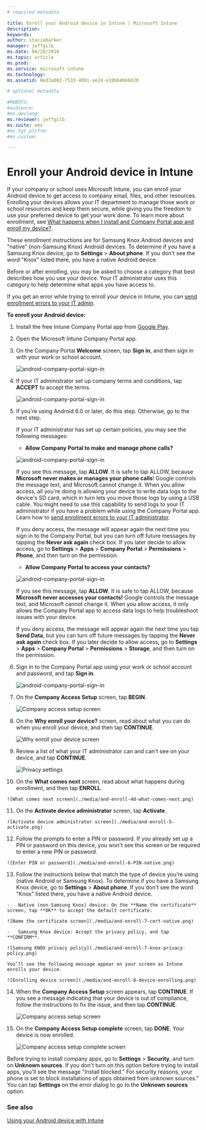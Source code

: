 ```yaml
---
# required metadata

title: Enroll your Android device in Intune | Microsoft Intune
description:
keywords:
author: staciebarker
manager: jeffgilb
ms.date: 04/28/2016
ms.topic: article
ms.prod:
ms.service: microsoft-intune
ms.technology:
ms.assetid: 0ed3a002-7533-4001-ae24-e10b64b66620

# optional metadata

#ROBOTS:
#audience:
#ms.devlang:
ms.reviewer: jeffgilb
ms.suite: ems
#ms.tgt_pltfrm:
#ms.custom:

---
```



# Enroll your Android device in Intune

If your company or school uses Microsoft Intune, you can enroll your Android device to get access to company email, files, and other resources. Enrolling your devices allows your IT department to manage those work or school resources and keep them secure, while giving you the freedom to use your preferred device to get your work done. To learn more about enrollment, see [What happens when I install and Company Portal app and enroll my device?](what-happens-if-you-install-the-Company-Portal-app-and-enroll-your-device-in-intune-android.md).

These enrollment instructions are for Samsung Knox Android devices and "native" (non-Samsung Knox) Android devices. To determine if you have a Samsung Knox device, go to **Settings** &gt; **About phone**. If you don't see the word  "Knox" listed there, you have a native Android device.

Before or after enrolling, you may be asked to choose a category that best describes how you use your device. Your IT administrator uses this category to help determine what apps you have access to.

If you get an error while trying to enroll your device in Intune, you can [send enrollment errors to your IT admin](send-enrollment-errors-to-your-it-administrator-android.md).

**To enroll your Android device:**

1.  Install the free Intune Company Portal app from [Google Play](http://play.google.com/store/apps/details?id=com.microsoft.windowsintune.companyportal).

2.  Open the Microsoft Intune Company Portal app.

3.  On the Company Portal **Welcome** screen, tap **Sign in**, and then sign in with your work or school account.

	![android-company-portal-sign-in](./media/and-enroll-0-welcome-screen.png)   

4.  If your IT administrator set up company terms and conditions, tap **ACCEPT** to accept the terms.

	![android-company-portal-sign-in](./media/and-enroll-3-accept-terms.png)

5.  If you're using Android 6.0 or later, do this step. Otherwise, go to the next step. 

	If your IT administrator has set up certain policies, you may see the following messages:
	-	**Allow Company Portal to make and manage phone calls?**

	![android-company-portal-sign-in](./media/and-enroll-3a-allow-phone-access.png)

	If you see this message, tap **ALLOW**. It is safe to tap ALLOW, because **Microsoft never makes or manages your phone calls**! Google controls the message text, and Microsoft cannot change it. When you allow access, all you're doing is allowing your device to write data logs to the device's SD card, which in turn lets you move those logs by using a USB cable. You might need to use this capability to send logs to your IT administrator if you have a problem while using the Company Portal app. Learn how to [send enrollment errors to your IT administrator](send-enrollment-errors-to-your-it-administrator-android.md).

	If you deny access, the message will appear again the next time you sign in to the Company Portal, but you can turn off future messages by tapping the **Never ask again** check box.  If you later decide to allow access, go to **Settings** &gt; **Apps** &gt; **Company Portal** &gt; **Permissions** &gt; **Phone**, and then turn on the permission.

	-	**Allow Company Portal to access your contacts?**

	![android-company-portal-sign-in](./media/and-enroll-3b-allow-contacts-access.png)

	If you see this message, tap **ALLOW**. It is safe to tap ALLOW, because **Microsoft never accesses your contacts!** Google controls the message text, and Microsoft cannot change it. When you allow access, it only allows the Company Portal app to access data logs to help troubleshoot issues with your device.

	If you deny access, the message will appear again the next time you tap **Send Data**, but you can turn off future messages by tapping the **Never ask again** check box. If you later decide to allow access, go to **Settings** &gt; **Apps** &gt; **Company Portal** &gt; **Permissions** &gt; **Storage**, and then turn on the permission.

6.  Sign in to the Company Portal app using your work or school account and password, and tap **Sign in**.

	![android-company-portal-sign-in](./media/and-enroll-2-cp-sign-in.png)

7.  On the **Company Access Setup** screen, tap **BEGIN**.

	![Company access setup screen](./media/and-enroll-4a-comp-access-setup.png)

8.  On the **Why enroll your device?** screen, read about what you can do when you enroll your device, and then tap **CONTINUE**.

	![Why enroll your device screen](./media/and-enroll-4b-why-enroll.png)

9.  Review a list of what your IT administrator can and can't see on your device, and tap **CONTINUE**.

	![Privacy settings](./media/and-enroll-4c-we-care-privacy.png)

10.  On the **What comes next** screen, read about what happens during enrollment, and then tap **ENROLL**.

	![What comes next screen](./media/and-enroll-4d-what-comes-next.png)

11.  On the **Activate device administrator** screen, tap **Activate**.

	![Activate device administrator screen](./media/and-enroll-5-activate.png)

12.  Follow the prompts to enter a PIN or password. If you already set up a PIN or password on this device, you won't see this screen or be required to enter a new PIN or password.

	![Enter PIN or password](./media/and-enroll-6-PIN-native.png)

13.  Follow the instructions below that match the type of device you’re using (native Android or Samsung Knox). To determine if you have a Samsung Knox device, go to **Settings** &gt; **About phone**. If you don't see the word "Knox" listed there, you have a native Android device.

	-	Native (non-Samsung Knox) device: On the **Name the certificate** screen, tap **OK** to accept the default certificate.

	![Name the certificate screen](./media/and-enroll-7-cert-native.png)

	-	Samsung Knox device: Accept the privacy policy, and tap **CONFIRM**.

	![Samsung KNOX privacy policy](./media/and-enroll-7-knox-privacy-policy.png)

	You’ll see the following message appear on your screen as Intune enrolls your device.

	![Enrolling device screen](./media/and-enroll-8-device-enrolling.png)

14. When the **Company Access Setup** screen appears, tap **CONTINUE**. If you see a message indicating that your device is out of compliance, follow the instructions to fix the issue, and then tap **CONTINUE**.

	![Company access setup screen](./media/and-enroll-9-comp-access-setup.png)  

11. On the **Company Access Setup complete** screen, tap **DONE**. Your device is now enrolled.

	![Company access setup complete screen](./media/and-enroll-10-comp-access-setup-complete.png)

Before trying to install company apps, go to **Settings** &gt; **Security**, and turn on **Unknown sources**. If you don't turn on this option before trying to install apps, you'll see the message "Install blocked." For security reasons, your phone is set to block installations of apps obtained from unknown sources." You can tap **Settings** on the error dialog to go to the **Unknown sources** option.


### See also
[Using your Android device with Intune](using-your-android-device-with-intune.md)
